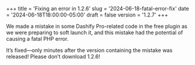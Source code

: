 +++
title = 'Fixing an error in 1.2.6'
slug = '2024-06-18-fatal-error-fix'
date = '2024-06-18T18:00:00-05:00'
draft = false
version = '1.2.7'
+++

We made a mistake in some Dashify Pro-related code in the free plugin as we were preparing to soft launch it, and this mistake had the potential of causing a fatal PHP error.

It’s fixed—only minutes after the version containing the mistake was released! Please don’t download 1.2.6!
